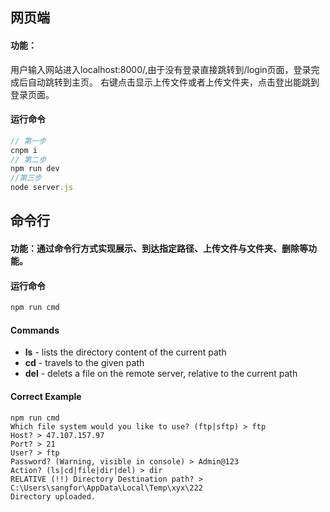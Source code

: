 ﻿## 网页端

#### 功能：
用户输入网站进入localhost:8000/,由于没有登录直接跳转到/login页面，登录完成后自动跳转到主页。
右键点击显示上传文件或者上传文件夹，点击登出能跳到登录页面。

#### 运行命令
```javascript
// 第一步
cnpm i
// 第二步
npm run dev
//第三步
node server.js
```

## 命令行

#### 功能：通过命令行方式实现展示、到达指定路径、上传文件与文件夹、删除等功能。

#### 运行命令
```javascript
npm run cmd
```

#### Commands
- **ls** - lists the directory content of the current path
- **cd** - travels to the given path
- **del** - delets a file on the remote server, relative to the current path

#### Correct Example
```
npm run cmd
Which file system would you like to use? (ftp|sftp) > ftp
Host? > 47.107.157.97
Port? > 21
User? > ftp
Password? (Warning, visible in console) > Admin@123
Action? (ls|cd|file|dir|del) > dir
RELATIVE (!!) Directory Destination path? > C:\Users\sangfor\AppData\Local\Temp\xyx\222
Directory uploaded.
```
